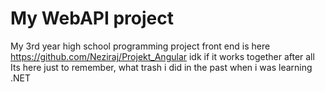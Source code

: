 # My WebAPI project
My 3rd year high school programming project
front end is here https://github.com/Neziraj/Projekt_Angular
idk if it works together after all
Its here just to remember, what trash i did in the past when i was learning .NET
